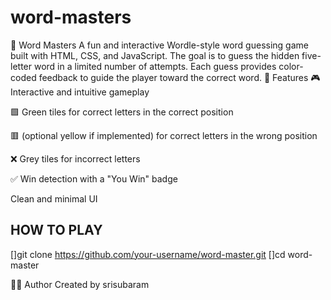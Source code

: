 # word-masters
🧠 Word Masters A fun and interactive Wordle-style word guessing game built with HTML, CSS, and JavaScript. The goal is to guess the hidden five-letter word in a limited number of attempts. Each guess provides color-coded feedback to guide the player toward the correct word.
🚀 Features
🎮 Interactive and intuitive gameplay

🟩 Green tiles for correct letters in the correct position

🟥 (optional yellow if implemented) for correct letters in the wrong position

❌ Grey tiles for incorrect letters

✅ Win detection with a "You Win" badge

Clean and minimal UI
## HOW TO PLAY
[]git clone https://github.com/your-username/word-master.git
[]cd word-master

🧑‍💻 Author
Created by srisubaram

